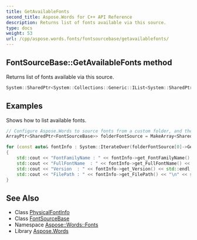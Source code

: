 ```yaml
---
title: GetAvailableFonts
second_title: Aspose.Words for C++ API Reference
description: Returns list of fonts available via this source.
type: docs
weight: 53
url: /cpp/aspose.words.fonts/fontsourcebase/getavailablefonts/
---
```

## FontSourceBase::GetAvailableFonts method


Returns list of fonts available via this source.

```cpp
System::SharedPtr<System::Collections::Generic::IList<System::SharedPtr<Aspose::Words::Fonts::PhysicalFontInfo>>> Aspose::Words::Fonts::FontSourceBase::GetAvailableFonts()
```


## Examples



Shows how to list available fonts. 
```cpp
// Configure Aspose.Words to source fonts from a custom folder, and then print every available font.
ArrayPtr<SharedPtr<FontSourceBase>> folderFontSource = MakeArray<SharedPtr<FontSourceBase>>({MakeObject<FolderFontSource>(FontsDir, true)});

for (const auto& fontInfo : System::IterateOver(folderFontSource[0]->GetAvailableFonts()))
{
    std::cout << "FontFamilyName : " << fontInfo->get_FontFamilyName() << std::endl;
    std::cout << "FullFontName  : " << fontInfo->get_FullFontName() << std::endl;
    std::cout << "Version  : " << fontInfo->get_Version() << std::endl;
    std::cout << "FilePath : " << fontInfo->get_FilePath() << "\n" << std::endl;
}
```

## See Also

* Class [PhysicalFontInfo](../../physicalfontinfo/)
* Class [FontSourceBase](../)
* Namespace [Aspose::Words::Fonts](../../)
* Library [Aspose.Words](../../../)
